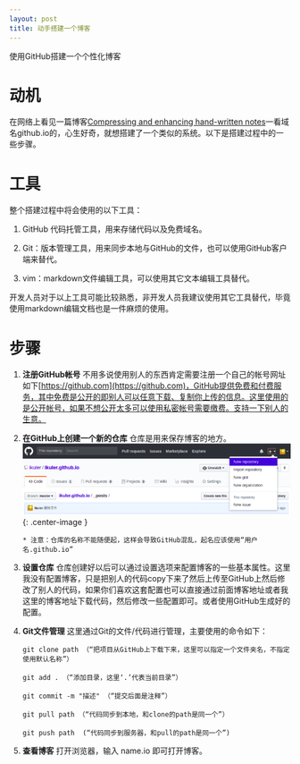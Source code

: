 ```yaml
---
layout: post
title: 动手搭建一个博客
---
```

使用GitHub搭建一个个性化博客

动机
========

在网络上看见一篇博客[Compressing and enhancing hand-written notes](https://mzucker.github.io/2016/09/20/noteshrink.html)一看域名github.io的，心生好奇，就想搭建了一个类似的系统。以下是搭建过程中的一些步骤。


工具
==========

整个搭建过程中将会使用的以下工具：

 1. GitHub 代码托管工具，用来存储代码以及免费域名。

 2. Git：版本管理工具，用来同步本地与GitHub的文件，也可以使用GitHub客户端来替代。

 3. vim：markdown文件编辑工具，可以使用其它文本编辑工具替代。

开发人员对于以上工具可能比较熟悉，非开发人员我建议使用其它工具替代，毕竟使用markdown编辑文档也是一件麻烦的使用。


步骤
==========
  1. **注册GitHub帐号** 不用多说使用别人的东西肯定需要注册一个自己的帐号网址如下[https://github.com](https://github.com)，GitHub提供免费和付费服务，其中免费是公开的即别人可以任意下载、复制你上传的信息。这里使用的是公开帐号，如果不想公开太多可以使用私密帐号需要缴费。支持一下别人的生意。

  1. **在GitHub上创建一个新的仓库** 仓库是用来保存博客的地方。
   ![step 2](/images/first_blog/new_repository.png){: .center-image }
    
     ~~~
     * 注意：仓库的名称不能随便起，这样会导致GitHub混乱，起名应该使用“用户名.github.io”
     ~~~
  
  1. **设置仓库** 仓库创建好以后可以通过设置选项来配置博客的一些基本属性。这里我没有配置博客，只是把别人的代码copy下来了然后上传至GitHub上然后修改了别人的代码，如果你们喜欢这套配置也可以直接通过前面博客地址或者我这里的博客地址下载代码，然后修改一些配置即可。或者使用GitHub生成好的配置。

  1. **Git文件管理** 这里通过Git的文件/代码进行管理，主要使用的命令如下：
     
     ~~~
     git clone path （“把项目从GitHub上下载下来，这里可以指定一个文件夹名，不指定使用默认名称”）
     
     git add . （“添加目录，这里‘.’代表当前目录”）

     git commit -m "描述" （“提交后面是注释”）

     git pull path （“代码同步到本地，和clone的path是同一个”）

     git push path  (“代码同步到服务器，和pull的path是同一个”)
     ~~~

  1. **查看博客** 打开浏览器，输入 name.io 即可打开博客。


